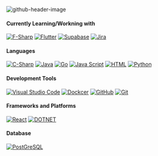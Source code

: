 ![github-header-image](https://github.com/allanzigge/allanzigge/assets/118464722/fcf7ab6f-1631-4ed3-be19-2cae4710fac4)

#### Currently Learning/Workning with
<a href="#"><img alt="F-Sharp" src="https://img.shields.io/badge/F%23-378bba?style=for-the-badge&logo=fsharp&logoColor=white"></a>
<a href="#"><img alt="Flutter" src="https://img.shields.io/badge/Flutter-02569B?style=for-the-badge&logo=flutter"></a>
<a href="#"><img alt="Supabase" src="https://img.shields.io/badge/Supabase-3FCF8E?style=for-the-badge&logo=supabase&logoColor=white"></a>
<a href="#"><img alt="Jira" src="https://img.shields.io/badge/Jira-0052CC?style=for-the-badge&logo=jirasoftware&logoColor=white"></a>

#### Languages 
<a href="#"><img alt="C-Sharp" src="https://img.shields.io/badge/C%23-purple?style=for-the-badge&logo=csharp&logoColor=white"></a>
<a href="#"><img alt="Java" src="https://img.shields.io/badge/Java-bla?style=for-the-badge&color=5382a1"></a>
<a href="#"><img alt="Go" src="https://img.shields.io/badge/Go-00ADD8?style=for-the-badge&logo=go&logoColor=white"></a>
<a href="#"><img alt="Java Script" src="https://img.shields.io/badge/JavaScript-F0DB4F?style=for-the-badge&logo=javascript&logoColor=black"></a>
<a href="#"><img alt="HTML" src="https://img.shields.io/badge/HTML-E34F26?style=for-the-badge&logo=html5&logoColor=white"></a>
<a href="#"><img alt="Python" src="https://img.shields.io/badge/Python-4584b6?style=for-the-badge&logo=python&labelColor=ffde57"></a>

#### Development Tools
<a href="#"><img alt="Visual Studio Code" src="https://img.shields.io/badge/Visual_Studio_Code-0078d7?style=for-the-badge&logo=visualstudiocode&logoColor=white"></a>
<a href="#"><img alt="Dockcer" src="https://img.shields.io/badge/docker-%230db7ed.svg?style=for-the-badge&logo=docker&logoColor=white"></a>
<a href="#"><img alt="GitHub" src="https://img.shields.io/badge/GitHub-6e5494?style=for-the-badge&logo=github&logoColor=white"></a>
<a href="#"><img alt="Git" src="https://img.shields.io/badge/Git-F1502F?style=for-the-badge&logo=git&logoColor=white"></a>

#### Frameworks and Platforms
<a href="#"><img alt="React" src="https://img.shields.io/badge/React-%2361DAFB?style=for-the-badge&logo=react&logoColor=black"></a>
<a href="#"><img alt="DOTNET" src="https://img.shields.io/badge/.Net-512BD4?style=for-the-badge&logo=dotnet"></a>

#### Database
<a href="#"><img alt="PostGreSQL" src="https://img.shields.io/badge/PostgreSQL-336791?style=for-the-badge&logo=postgresql&logoColor=white"></a>



<!--
## Platforms I use
[![My Skills](https://skillicons.dev/icons?i=git,github,idea,vscode,unity,wordpress,linkedin,discord)](https://skillicons.dev)

## Languages and tools i use
[![My Skills](https://skillicons.dev/icons?i=py,cs,php,html,css,bootstrap,mysql,java,gradle)](python, c#, php, html - css)

## Currently learning
[![My Skills](https://skillicons.dev/icons?i=js,react,firebase,postgres,go,bash,azure,dotnet)](https://skillicons.dev)

## Looking forward to learn
[![My Skills](https://skillicons.dev/icons?i=mongodb,flutter)](https://skillicons.dev)

website for badges: https://shields.io/badges

<a href="#"><img alt="SOMETHING" src=""></a>



**allanzigge/allanzigge** is a ✨ _special_ ✨ repository because its `README.md` (this file) appears on your GitHub profile.

Here are some ideas to get you started:

- 🔭 I’m currently working on ...
- 🌱 I’m currently learning ...
- 👯 I’m looking to collaborate on ...
- 🤔 I’m looking for help with ...
- 💬 Ask me about ...
- 📫 How to reach me: ...
- 😄 Pronouns: ...
- ⚡ Fun fact: ...
-->
